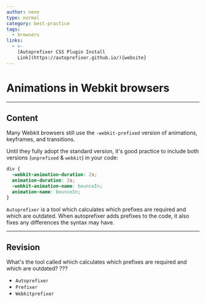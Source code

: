 ```yaml
---
author: nene
type: normal
category: best-practice
tags:
  - browsers
links:
  - >-
    [Autoprefixer CSS Plugin Install
    Link](https://autoprefixer.github.io/){website}
---
```


# Animations in Webkit browsers


---

## Content

Many Webkit browsers still use the `-webkit-prefixed` version of animations, keyframes, and transitions.

Until they fully adopt the standard version, it's good practice to include both versions (`unprefixed` & `webkit`) in your code:

```css
div {
  -webkit-animation-duration: 2s;
  animation-duration: 2s;
  -webkit-animation-name: bounceIn;
  animation-name: bounceIn;
}
```

`Autoprefixer` is a tool which calculates which prefixes are required and which are outdated. When autoprefixer adds prefixes to the code, it also fixes any differences the syntax may have.


---

## Revision

What's the tool called which calculates which prefixes are required and which are outdated? ???

- `Autoprefixer`
- `Prefixer`
- `Webkitprefixer`
